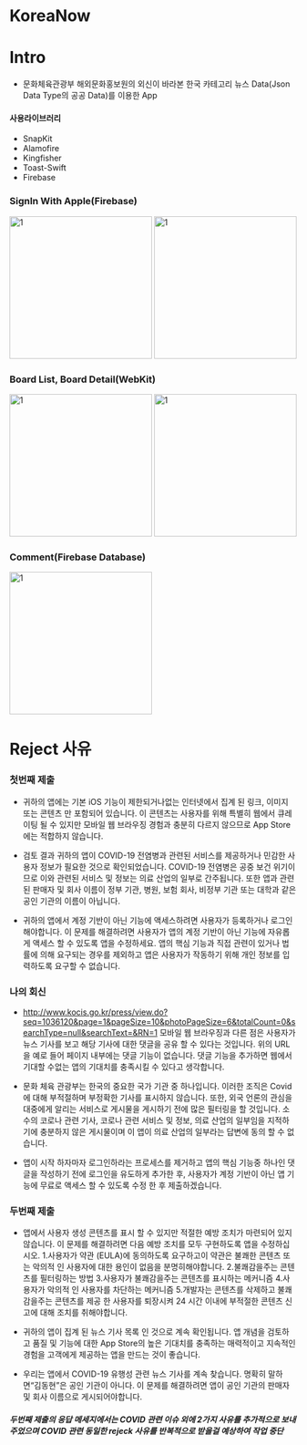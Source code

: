 # KoreaNow

# Intro 
- 문화체육관광부 해외문화홍보원의 외신이 바라본 한국 카테고리 뉴스 Data(Json Data Type의 공공 Data)를 이용한 App


#### 사용라이브러리
- SnapKit
- Alamofire
- Kingfisher
- Toast-Swift
- Firebase


### SignIn With Apple(Firebase)

<div>
<img width="250" alt="1" src="https://user-images.githubusercontent.com/63357508/95286714-07495200-089f-11eb-9a46-e6f5afb22b68.gif">
<img width="250" alt="1" src="https://user-images.githubusercontent.com/63357508/95287005-d3226100-089f-11eb-9795-c3e0afe259dd.gif">
</div>

### Board List, Board Detail(WebKit)

<div>
<img width="250" alt="1" src="https://user-images.githubusercontent.com/63357508/95287338-999e2580-08a0-11eb-9241-fd56c5308884.gif">
<img width="250" alt="1" src="https://user-images.githubusercontent.com/63357508/95287525-10d3b980-08a1-11eb-8414-5053c9a52408.gif">
</div>

### Comment(Firebase Database)

<div>
<img width="250" alt="1" src="https://user-images.githubusercontent.com/63357508/95287695-863f8a00-08a1-11eb-81e6-60de99fddf8e.gif">
</div>

# Reject 사유

### 첫번째 제출

- 귀하의 앱에는 기본 iOS 기능이 제한되거나없는 인터넷에서 집계 된 링크, 이미지 또는 콘텐츠 만 포함되어 있습니다. 이 콘텐츠는 사용자를 위해 특별히 웹에서 큐레이팅 될 수 있지만 모바일 웹 브라우징 경험과 충분히 다르지 않으므로 App Store에는 적합하지 않습니다.

- 검토 결과 귀하의 앱이 COVID-19 전염병과 관련된 서비스를 제공하거나 민감한 사용자 정보가 필요한 것으로 확인되었습니다. COVID-19 전염병은 공중 보건 위기이므로 이와 관련된 서비스 및 정보는 의료 산업의 일부로 간주됩니다. 또한 앱과 관련된 판매자 및 회사 이름이 정부 기관, 병원, 보험 회사, 비정부 기관 또는 대학과 같은 공인 기관의 이름이 아닙니다.

- 귀하의 앱에서 계정 기반이 아닌 기능에 액세스하려면 사용자가 등록하거나 로그인해야합니다.
이 문제를 해결하려면 사용자가 앱의 계정 기반이 아닌 기능에 자유롭게 액세스 할 수 있도록 앱을 수정하세요.
앱의 핵심 기능과 직접 관련이 있거나 법률에 의해 요구되는 경우를 제외하고 앱은 사용자가 작동하기 위해 개인 정보를 입력하도록 요구할 수 없습니다.

### 나의 회신

- http://www.kocis.go.kr/press/view.do?seq=1036120&page=1&pageSize=10&photoPageSize=6&totalCount=0&searchType=null&searchText=&RN=1
모바일 웹 브라우징과 다른 점은 사용자가 뉴스 기사를 보고 해당 기사에 대한 댓글을 공유 할 수 있다는 것입니다. 위의 URL을 예로 들어 페이지 내부에는 댓글 기능이 없습니다. 댓글 기능을 추가하면 웹에서 기대할 수없는 앱의 기대치를 충족시킬 수 있다고 생각합니다.

- 문화 체육 관광부는 한국의 중요한 국가 기관 중 하나입니다. 이러한 조직은 Covid에 대해 부적절하며 부정확한 기사를 표시하지 않습니다. 또한, 외국 언론의 관심을 대중에게 알리는 서비스로 게시물을 게시하기 전에 많은 필터링을 할 것입니다. 소수의 코로나 관련 기사, 코로나 관련 서비스 및 정보, 의료 산업의 일부임을 지적하기에 충분하지 않은 게시물이며 이 앱이 의료 산업의 일부라는 답변에 동의 할 수 없습니다.

- 앱이 시작 하자마자 로그인하라는 프로세스를 제거하고 앱의 핵심 기능중 하나인 댓글을 작성하기 전에 로그인을 유도하게 추가한 후, 사용자가 계정 기반이 아닌 앱 기능에 무료로 액세스 할 수 있도록 수정 한 후 제출하겠습니다.

### 두번째 제출

- 앱에서 사용자 생성 콘텐츠를 표시 할 수 있지만 적절한 예방 조치가 마련되어 있지 않습니다.
이 문제를 해결하려면 다음 예방 조치를 모두 구현하도록 앱을 수정하십시오.
1.사용자가 약관 (EULA)에 동의하도록 요구하고이 약관은 불쾌한 콘텐츠 또는 악의적 인 사용자에 대한 용인이 없음을 분명히해야합니다.
2.불쾌감을주는 콘텐츠를 필터링하는 방법
3.사용자가 불쾌감을주는 콘텐츠를 표시하는 메커니즘
4.사용자가 악의적 인 사용자를 차단하는 메커니즘
5.개발자는 콘텐츠를 삭제하고 불쾌감을주는 콘텐츠를 제공 한 사용자를 퇴장시켜 24 시간 이내에 부적절한 콘텐츠 신고에 대해 조치를 취해야합니다.

- 귀하의 앱이 집계 된 뉴스 기사 목록 인 것으로 계속 확인됩니다.
앱 개념을 검토하고 품질 및 기능에 대한 App Store의 높은 기대치를 충족하는 매력적이고 지속적인 경험을 고객에게 제공하는 앱을 만드는 것이 좋습니다.

- 우리는 앱에서 COVID-19 유행성 관련 뉴스 기사를 계속 찾습니다.
명확히 말하면“김동현”은 공인 기관이 아니다.
이 문제를 해결하려면 앱이 공인 기관의 판매자 및 회사 이름으로 게시되어야합니다.

##### 두번째 제출의 응답 메세지에서는 COVID 관련 이슈 외에 2가지 사유를 추가적으로 보내주었으며 COVID 관련 동일한 rejeck 사유를 반복적으로 받을걸 예상하여 작업 중단
